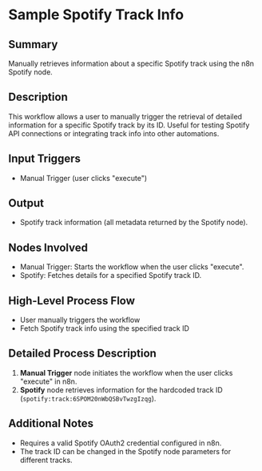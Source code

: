 # Sample Spotify Track Info

## Summary
Manually retrieves information about a specific Spotify track using the n8n Spotify node.

## Description
This workflow allows a user to manually trigger the retrieval of detailed information for a specific Spotify track by its ID. Useful for testing Spotify API connections or integrating track info into other automations.

## Input Triggers
- Manual Trigger (user clicks "execute")

## Output
- Spotify track information (all metadata returned by the Spotify node).

## Nodes Involved
- Manual Trigger: Starts the workflow when the user clicks "execute".
- Spotify: Fetches details for a specified Spotify track ID.

## High-Level Process Flow
- User manually triggers the workflow
- Fetch Spotify track info using the specified track ID

## Detailed Process Description
1. **Manual Trigger** node initiates the workflow when the user clicks "execute" in n8n.
2. **Spotify** node retrieves information for the hardcoded track ID (`spotify:track:6SPOM20nWbQSBvTwzgIzqg`).

## Additional Notes
- Requires a valid Spotify OAuth2 credential configured in n8n.
- The track ID can be changed in the Spotify node parameters for different tracks.
